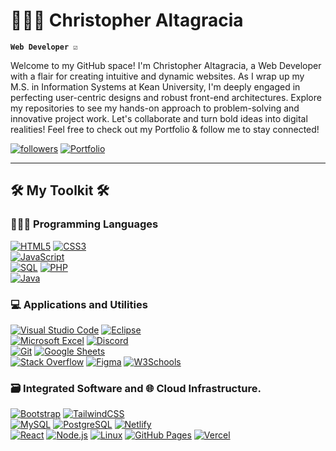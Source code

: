 # 👨🏽‍💻 Christopher Altagracia 

**`Web Developer ☑️`**

Welcome to my GitHub space! I'm Christopher Altagracia, a Web Developer with a flair for creating intuitive and dynamic websites. As I wrap up my M.S. in Information Systems at Kean University, I'm deeply engaged in perfecting user-centric designs and robust front-end architectures. Explore my repositories to see my hands-on approach to problem-solving and innovative project work. Let's collaborate and turn bold ideas into digital realities! Feel free to check out my Portfolio & follow me to stay connected!

<p>
   <a href="https://github.com/ChrisAltay?tab=followers">
      <img alt="followers" title="Follow me on Github" src="https://custom-icon-badges.demolab.com/github/followers/ChrisAltay?color=236ad3&labelColor=1155ba&style=for-the-badge&logo=person-add&label=Follow&logoColor=white"/></a>
   <a href="https://chrisaltay.com">
      <img alt="Portfolio" title="View my Portfolio" src="https://custom-icon-badges.demolab.com/badge/Portfolio-236ad3?style=for-the-badge&labelColor=white"/>
   </a>
</p>


---

<h2>🛠️ My Toolkit 🛠️ </h2>
<h3>👨🏽‍💻 Programming Languages</h3>
<p>
   <a href=""><img alt="HTML5" src="https://img.shields.io/badge/-HTML5-05122A?style=flat&logo=html5&logoColor=E34F26"></a>
   <a href=""><img alt="CSS3" src="https://img.shields.io/badge/-CSS3-05122A?style=flat&logo=css3&logoColor=1572B6"></a><br>
   <a href=""><img alt="JavaScript" src="https://img.shields.io/badge/-JavaScript-05122A?style=flat&logo=javascript">
   </a><br>
   <a href=""><img alt="SQL" src="https://img.shields.io/badge/-SQL-05122A?style=flat&logo=postgresql&logoColor=white"></a>
   <a href=""><img alt="PHP" src="https://img.shields.io/badge/-PHP-05122A?style=flat&logo=php"></a><br>
   <a href=""><img alt="Java" src="https://img.shields.io/badge/-Java-05122A?style=flat&logo=java&logoColor=white"></a>
</p>

<h3>💻 Applications and Utilities</h3>
<p>
<a href=""><img alt="Visual Studio Code" src="https://img.shields.io/badge/-Visual%20Studio%20Code-05122A?style=flat&logo=visual-studio-code&logoColor=007ACC"></a>
<a href=""><img alt="Eclipse" src="https://img.shields.io/badge/-Eclipse-2C2255?style=flat&logo=eclipse&logoColor=white"></a><br>
<a href=""><img alt="Microsoft Excel" src="https://img.shields.io/badge/-Microsoft%20Excel-217346?style=flat&logo=microsoft-excel&logoColor=white"></a>
<a href=""><img alt="Discord" src="https://img.shields.io/badge/-Discord-05122A?style=flat&logo=discord&logoColor=5865F2"></a><br>
<a href=""><img alt="Git" src="https://img.shields.io/badge/-Git-05122A?style=flat&logo=git&logoColor=F05032"></a>
<a href=""><img alt="Google Sheets" src="https://img.shields.io/badge/-Google%20Sheets-05122A?style=flat&logo=google-sheets&logoColor=34A853"></a><br>
<a href=""><img alt="Stack Overflow" src="https://img.shields.io/badge/-Stack%20Overflow-05122A?style=flat&logo=stack-overflow&logoColor=F58025"></a>
<a href=""><img alt="Figma" src="https://img.shields.io/badge/-Figma-F24E1E?style=flat&logo=figma&logoColor=white"></a>
<a href=""><img alt="W3Schools" src="https://img.shields.io/badge/-W3Schools-4CAF50?style=flat&logo=w3schools&logoColor=white"></a>
</p>


<h3>🗃️ Integrated Software and 🌐 Cloud Infrastructure. </h3>
<p>
<a href=""><img alt="Bootstrap" src="https://img.shields.io/badge/-Bootstrap-05122A?style=flat&logo=bootstrap&logoColor=563D7C"></a>
<a href=""><img alt="TailwindCSS" src="https://img.shields.io/badge/TailwindCSS-05122A?style=flat&logo=tailwindcss&logoColor=white"/></a> <br>
<a href=""><img alt="MySQL" src="https://img.shields.io/badge/-MySQL-05122A?style=flat&logo=mysql&logoColor=4479A1"></a>
<a href=""><img alt="PostgreSQL" src="https://img.shields.io/badge/-PostgreSQL-4169E1?style=flat&logo=postgresql&logoColor=white"></a>
<a href=""><img alt="Netlify" src="https://img.shields.io/badge/netlify.app-05122A?style=flat&logo=netlify&logoColor=white"/></a> <br>
<a href=""><img alt="React" src="https://img.shields.io/badge/-React-05122A?style=flat&logo=react&logoColor=61DAFB"></a>
<a href=""><img alt="Node.js" src="https://img.shields.io/badge/-Node.js-339933?style=flat&logo=node.js&logoColor=white"></a>
<a href=""><img alt="Linux" src="https://img.shields.io/badge/-Linux-FCC624?style=flat&logo=linux&logoColor=black"></a>
<a href=""><img alt="GitHub Pages" src="https://img.shields.io/badge/-GitHub%20Pages-05122A?style=flat&logo=github&logoColor=white"></a>
<a href=""><img alt="Vercel" src="https://img.shields.io/badge/-Vercel-000000?style=flat&logo=vercel&logoColor=white"></a>

</p>
